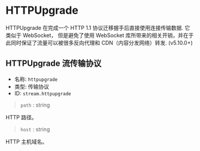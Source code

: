 # HTTPUpgrade

HTTPUpgrade 在完成一个 HTTP 1.1 协议迁移握手后直接使用连接传输数据. 它类似于 WebSocket， 但是避免了使用 WebSocket 库所带来的相关开销，并在于此同时保证了流量可以被很多反向代理和 CDN（内容分发网络）转发. (v5.10.0+)

## HTTPUpgrade 流传输协议
* 名称: `httpupgrade`
* 类型: 传输协议
* ID: `stream.httpupgrade`

> `path` : string

HTTP 路径。

> `host` : string

HTTP 主机域名。
